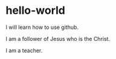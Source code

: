 # hello-world
I will learn how to use github.

I am a follower of Jesus who is the Christ.

I am a teacher.

